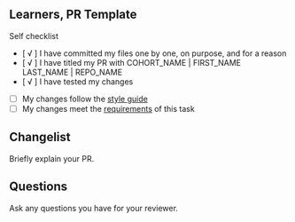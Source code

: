 <!--

You must title your PR like this:

COHORT_NAME | FIRST_NAME LAST_NAME | REPO_NAME

For example,

NW4 | Carol Owen | HTML-CSS-Coursework-Week1

Complete the task list below this message.
If your PR is rejected, check the task list.

-->

## Learners, PR Template

Self checklist

- [ √ ] I have committed my files one by one, on purpose, and for a reason
- [ √ ] I have titled my PR with COHORT_NAME | FIRST_NAME LAST_NAME | REPO_NAME
- [ √ ] I have tested my changes
- [ ] My changes follow the [style guide](https://syllabus.codeyourfuture.io/guides/code-style-guide/)
- [ ] My changes meet the [requirements](./README.md) of this task

## Changelist

Briefly explain your PR.

## Questions

Ask any questions you have for your reviewer.